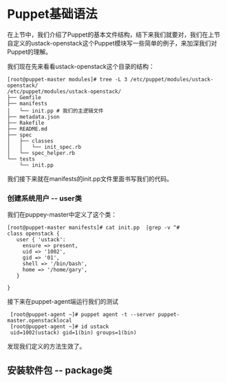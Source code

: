 # Puppet基础语法

在上节中，我们介绍了Puppet的基本文件结构，结下来我们就要对，我们在上节自定义的ustack-openstack这个Puppet模块写一些简单的例子，来加深我们对Puppet的理解。

我们现在先来看看ustack-openstack这个目录的结构：

```
[root@puppet-master modules]# tree -L 3 /etc/puppet/modules/ustack-openstack/
/etc/puppet/modules/ustack-openstack/
├── Gemfile
├── manifests
│   └── init.pp # 我们的主逻辑文件
├── metadata.json
├── Rakefile
├── README.md
├── spec
│   ├── classes
│   │   └── init_spec.rb
│   └── spec_helper.rb
└── tests
    └── init.pp
```

我们接下来就在manifests的init.pp文件里面书写我们的代码。

### 创建系统用户 -- user类

我们在puppey-master中定义了这个类：

```
[root@puppet-master manifests]# cat init.pp  |grep -v ^#
class openstack {
   user { 'ustack':
     ensure => present,
     uid => '1002',
     gid => '01',
     shell => '/bin/bash',
     home => '/home/gary',
   }

}
```

接下来在puppet-agent端运行我们的测试

```
 [root@puppet-agent ~]# puppet agent -t --server puppet-master.openstacklocal
 [root@puppet-agent ~]# id ustack
 uid=1002(ustack) gid=1(bin) groups=1(bin)
```

发现我们定义的方法生效了。

## 安装软件包 --  package类

```

```

